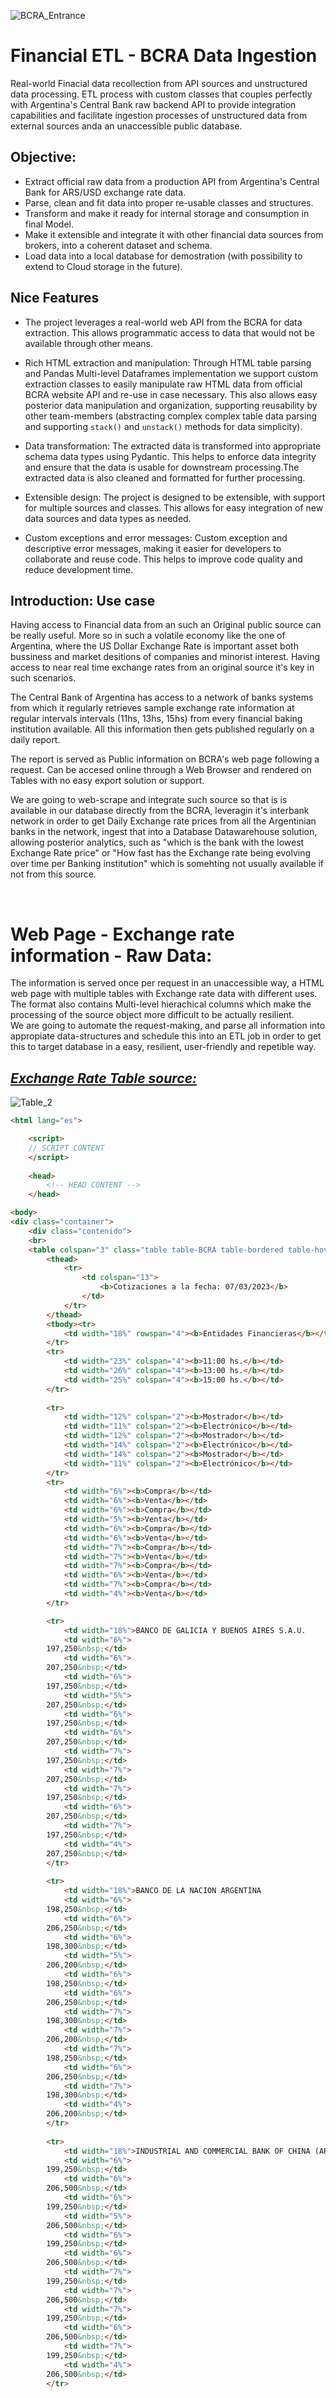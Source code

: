 
![BCRA_Entrance](./img/bcra_banner_2_hi_res.jpg "BCRA_Entrance")

#  Financial ETL - BCRA Data Ingestion

 Real-world Finacial data recollection from API sources and unstructured data processing. ETL process with custom classes that couples perfectly with Argentina's Central Bank raw backend API to provide integration capabilities and facilitate ingestion processes of unstructured data from external sources anda an unaccessible public database. 

## Objective:
- Extract official raw data from a production API from Argentina's Central Bank for ARS/USD exchange rate data. 
- Parse, clean and fit data into proper re-usable classes and structures. 
- Transform and make it ready for internal storage and consumption in final Model. 
- Make it extensible and integrate it with other financial data sources from brokers, into a coherent dataset and schema.
- Load data into a local database for demostration (with possibility to extend to Cloud storage in the future).  

## Nice Features
- The project leverages a real-world web API from the BCRA for data extraction. This allows programmatic access to data that would not be available through other means.  

- Rich HTML extraction and manipulation: Through HTML table parsing and Pandas Multi-level Dataframes implementation we support custom extraction classes to easily manipulate raw HTML data from official BCRA website API and re-use in case necessary. This also allows easy posterior data manipulation and organization, supporting reusability by other team-members (abstracting complex complex table data parsing and supporting `stack()` and `unstack()` methods for data simplicity).

- Data transformation: The extracted data is transformed into appropriate schema data types using Pydantic. This helps to enforce data integrity and ensure that the data is usable for downstream processing.The extracted data is also cleaned and formatted for further processing.  

- Extensible design: The project is designed to be extensible, with support for multiple sources and classes. This allows for easy integration of new data sources and data types as needed.  

- Custom exceptions and error messages: Custom exception and descriptive error messages, making it easier for developers to collaborate and reuse code. This helps to improve code quality and reduce development time.


## Introduction: Use case

Having access to Financial data from an such an Original public source can be really useful. More so in such a volatile economy like the one of Argentina, where the US Dollar Exchange Rate is important asset both bussiness and market desitions of companies and minorist interest. Having access to near real time exchange rates from an original source it's key in such scenarios. 

The Central Bank of Argentina has access to a network of banks systems from which it regularly retrieves sample exchange rate information at regular intervals intervals (11hs, 13hs, 15hs) from every financial baking institution available. All this information then gets published regularly on a daily report. 

The report is served as Public information on BCRA's web page following a request. Can be accesed online through a Web Browser and rendered on Tables with no easy export solution or support. 

We are going to web-scrape and integrate such source so that is is available in our database directly from the BCRA, leveragin it's interbank network in order to get Daily Exchange rate prices from all the Argentinian banks in the network, ingest that into a Database Datawarehouse solution, allowing posterior analytics, such as "which is the bank with the lowest Exchange Rate price" or "How fast has the Exchange rate being evolving over time per Banking institution" which is somehting not usually available if not from this source.


<br>

#  Web Page - Exchange rate information -  Raw Data:     
The information is served once per request in an unaccessible way, a HTML web page with multiple tables with Exchange rate data with different uses. 
The format also contains Multi-level hierachical columns which make the processing of the source object more difficult to be actually resilient.  
We are going to automate the request-making, and parse all information into appropiate data-structures and schedule this into an ETL job 
in order to get this to target database in a easy, resilient, user-friendly and repetible way.

## <u> _Exchange Rate Table source:_</u>  

![Table_2](./img/Table_2.png "Exchange Rate Table BCRA")



```html
<html lang="es">   

	<script>
    // SCRIPT CONTENT
    </script>
	
    <head>
        <!-- HEAD CONTENT -->
    </head>

<body>
<div class="container">
	<div class="contenido">
	<br>
	<table colspan="3" class="table table-BCRA table-bordered table-hover table-responsive">
		<thead>
			<tr>
				<td colspan="13">
					<b>Cotizaciones a la fecha: 07/03/2023</b>
				</td>
			</tr>
		</thead>
		<tbody><tr>
			<td width="18%" rowspan="4"><b>Entidades Financieras</b></td>
		</tr>
		<tr>
			<td width="23%" colspan="4"><b>11:00 hs.</b></td>
			<td width="26%" colspan="4"><b>13:00 hs.</b></td>
			<td width="25%" colspan="4"><b>15:00 hs.</b></td>
		</tr>
		
		<tr>
			<td width="12%" colspan="2"><b>Mostrador</b></td>
			<td width="11%" colspan="2"><b>Electrónico</b></td>
			<td width="12%" colspan="2"><b>Mostrador</b></td>
			<td width="14%" colspan="2"><b>Electrónico</b></td>
			<td width="14%" colspan="2"><b>Mostrador</b></td>
			<td width="11%" colspan="2"><b>Electrónico</b></td>
		</tr>
		<tr>
			<td width="6%"><b>Compra</b></td>
			<td width="6%"><b>Venta</b></td>
			<td width="6%"><b>Compra</b></td>
			<td width="5%"><b>Venta</b></td>
			<td width="6%"><b>Compra</b></td>
			<td width="6%"><b>Venta</b></td>
			<td width="7%"><b>Compra</b></td>
			<td width="7%"><b>Venta</b></td>
			<td width="7%"><b>Compra</b></td>
			<td width="6%"><b>Venta</b></td>
			<td width="7%"><b>Compra</b></td>
			<td width="4%"><b>Venta</b></td>
		</tr>

 		<tr>
			<td width="18%">BANCO DE GALICIA Y BUENOS AIRES S.A.U.                                                                                                                          </td>
			<td width="6%">
		197,250&nbsp;</td>
			<td width="6%">
		207,250&nbsp;</td>
			<td width="6%">
		197,250&nbsp;</td>
			<td width="5%">
		207,250&nbsp;</td>
			<td width="6%">
		197,250&nbsp;</td>
			<td width="6%">
		207,250&nbsp;</td>
			<td width="7%">
		197,250&nbsp;</td>
			<td width="7%">
		207,250&nbsp;</td>
			<td width="7%">
		197,250&nbsp;</td>
			<td width="6%">
		207,250&nbsp;</td>
			<td width="7%">
		197,250&nbsp;</td>
			<td width="4%">
		207,250&nbsp;</td>
		</tr>
        
 		<tr>
			<td width="18%">BANCO DE LA NACION ARGENTINA                                                                                                                                                                                                                                  </td>
			<td width="6%">
		198,250&nbsp;</td>
			<td width="6%">
		206,250&nbsp;</td>
			<td width="6%">
		198,300&nbsp;</td>
			<td width="5%">
		206,200&nbsp;</td>
			<td width="6%">
		198,250&nbsp;</td>
			<td width="6%">
		206,250&nbsp;</td>
			<td width="7%">
		198,300&nbsp;</td>
			<td width="7%">
		206,200&nbsp;</td>
			<td width="7%">
		198,250&nbsp;</td>
			<td width="6%">
		206,250&nbsp;</td>
			<td width="7%">
		198,300&nbsp;</td>
			<td width="4%">
		206,200&nbsp;</td>
		</tr>
        
 		<tr>
			<td width="18%">INDUSTRIAL AND COMMERCIAL BANK OF CHINA (ARGENTINA) S.A.U.                                                                                                      </td>
			<td width="6%">
		199,250&nbsp;</td>
			<td width="6%">
		206,500&nbsp;</td>
			<td width="6%">
		199,250&nbsp;</td>
			<td width="5%">
		206,500&nbsp;</td>
			<td width="6%">
		199,250&nbsp;</td>
			<td width="6%">
		206,500&nbsp;</td>
			<td width="7%">
		199,250&nbsp;</td>
			<td width="7%">
		206,500&nbsp;</td>
			<td width="7%">
		199,250&nbsp;</td>
			<td width="6%">
		206,500&nbsp;</td>
			<td width="7%">
		199,250&nbsp;</td>
			<td width="4%">
		206,500&nbsp;</td>
		</tr>


```


